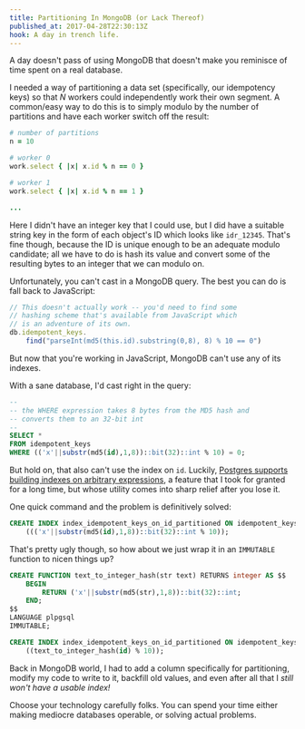 ```yaml
---
title: Partitioning In MongoDB (or Lack Thereof)
published_at: 2017-04-28T22:30:13Z
hook: A day in trench life.
---
```


A day doesn't pass of using MongoDB that doesn't make you
reminisce of time spent on a real database.

I needed a way of partitioning a data set (specifically,
our idempotency keys) so that _N_ workers could
independently work their own segment. A common/easy way to
do this is to simply modulo by the number of partitions and
have each worker switch off the result:

``` ruby
# number of partitions
n = 10

# worker 0
work.select { |x| x.id % n == 0 }

# worker 1
work.select { |x| x.id % n == 1 }

...
```

Here I didn't have an integer key that I could use, but I
did have a suitable string key in the form of each object's
ID which looks like `idr_12345`. That's fine though,
because the ID is unique enough to be an adequate modulo
candidate; all we have to do is hash its value and convert
some of the resulting bytes to an integer that we can
modulo on.

Unfortunately, you can't cast in a MongoDB query. The best
you can do is fall back to JavaScript:

``` js
// This doesn't actually work -- you'd need to find some
// hashing scheme that's available from JavaScript which
// is an adventure of its own.
db.idempotent_keys.
    find("parseInt(md5(this.id).substring(0,8), 8) % 10 == 0")
```

But now that you're working in JavaScript, MongoDB can't
use any of its indexes.

With a sane database, I'd cast right in the query:

``` sql
--
-- the WHERE expression takes 8 bytes from the MD5 hash and
-- converts them to an 32-bit int
--
SELECT *
FROM idempotent_keys
WHERE (('x'||substr(md5(id),1,8))::bit(32)::int % 10) = 0;
```

But hold on, that also can't use the index on `id`.
Luckily, [Postgres supports building indexes on arbitrary
expressions][indexed-expressions], a feature that I took
for granted for a long time, but whose utility comes into
sharp relief after you lose it.

One quick command and the problem is definitively solved:

``` sql
CREATE INDEX index_idempotent_keys_on_id_partitioned ON idempotent_keys
    ((('x'||substr(md5(id),1,8))::bit(32)::int % 10));
```

That's pretty ugly though, so how about we just wrap it in
an `IMMUTABLE` function to nicen things up?

``` sql
CREATE FUNCTION text_to_integer_hash(str text) RETURNS integer AS $$
    BEGIN
        RETURN ('x'||substr(md5(str),1,8))::bit(32)::int;
    END;
$$
LANGUAGE plpgsql
IMMUTABLE;

CREATE INDEX index_idempotent_keys_on_id_partitioned ON idempotent_keys
    ((text_to_integer_hash(id) % 10));
```

Back in MongoDB world, I had to add a column specifically
for partitioning, modify my code to write to it, backfill
old values, and even after all that I *still won't have a
usable index!*

Choose your technology carefully folks. You can spend your
time either making mediocre databases operable, or solving
actual problems.

[indexed-expressions]: https://www.postgresql.org/docs/current/static/indexes-expressional.html
